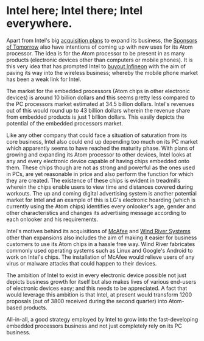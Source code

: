 # Intel here; Intel there; Intel everywhere.

Apart from Intel's big <a href="http://online.wsj.com/article/SB10001424052748703453804575480012132581550.html">acquisition plans</a> to expand its business, the <a href="http://www.intel.com/">Sponsors of Tomorrow</a> also have intentions of coming up with new uses for its Atom processor. The idea is for the Atom processor to be present in as many products (electronic devices other than computers or mobile phones). It is this very idea that has prompted Intel to <a href="http://stocks.investopedia.com/stock-analysis/2010/Intel-Buys-Its-Way-Into-Wireless-INTC-IFNNY-AAPL-QCOM-ARMH-QCOM-BRCM0831.aspx">buyout Infineon</a> with the aim of paving its way into the wireless business; whereby the mobile phone market has been a weak link for Intel. 

The market for the embedded processors (Atom chips in other electronic devices) is around 10 billion dollars and this seems pretty less compared to the PC processors market estimated at 34.5 billion dollars. Intel's revenues out of this would round up to 43 billion dollars wherein the revenue share from embedded products is just 1 billion dollars. This easily depicts the potential of the embedded processors market.

Like any other company that could face a situation of saturation from its core business, Intel also could end up depending too much on its PC market which apparently seems to have reached the maturity phase. With plans of growing and expanding its Atom processor to other devices, Intel looks at any and every electronic device capable of having chips embedded onto them. These chips though are not as strong and powerful as the ones used in PCs, are yet reasonable in price and also perform the function for which they are created. The existence of these chips is evident in treadmills wherein the chips enable users to view time and distances covered during workouts. The up and coming digital advertising system is another potential market for Intel and an example of this is LG's electronic hoarding (which is currently using the Atom chips) identifies every onlooker's age, gender and other characteristics and changes its advertising message according to each onlooker and his requirements.

Intel's motives behind its acquisitions of <a href="http://www.mcafee.com/">McAfee</a> and <a href="http://www.windriver.com/news/press/pr.html?ID=7081">Wind River Systems</a> other than expansions also includes the aim of making it easier for business customers to use its Atom chips in a hassle free way. Wind River fabricates commonly used operating systems such as Linux and Google's Android to work on Intel's chips. The installation of McAfee would relieve users of any virus or malware attacks that could happen to their devices.

The ambition of Intel to exist in every electronic device possible not just depicts business growth for itself but also makes lives of various end-users of electronic devices easy; and this needs to be appreciated. A fact that would leverage this ambition is that Intel, at present would transform 1200 proposals (out of 3800 received during the second quarter) into Atom-based products. 

All-in-all, a good strategy employed by Intel to grow into the fast-developing embedded processors business and not just completely rely on its PC business.
